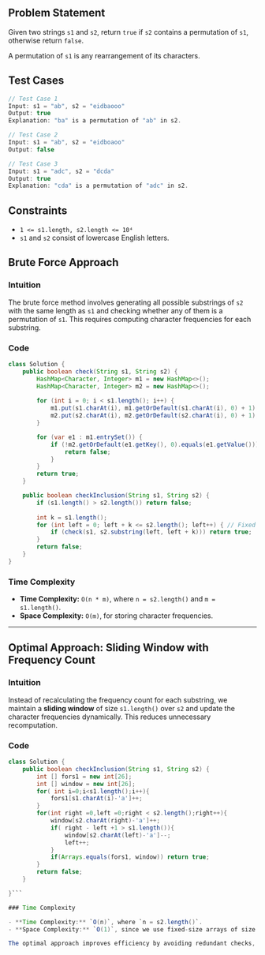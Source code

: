 
## Problem Statement
Given two strings `s1` and `s2`, return `true` if `s2` contains a permutation of `s1`, otherwise return `false`.

A permutation of `s1` is any rearrangement of its characters.

## Test Cases
```java
// Test Case 1
Input: s1 = "ab", s2 = "eidbaooo"
Output: true
Explanation: "ba" is a permutation of "ab" in s2.

// Test Case 2
Input: s1 = "ab", s2 = "eidboaoo"
Output: false

// Test Case 3
Input: s1 = "adc", s2 = "dcda"
Output: true
Explanation: "cda" is a permutation of "adc" in s2.
````

## Constraints

- `1 <= s1.length, s2.length <= 10⁴`
- `s1` and `s2` consist of lowercase English letters.

## Brute Force Approach

### Intuition

The brute force method involves generating all possible substrings of `s2` with the same length as `s1` and checking whether any of them is a permutation of `s1`. This requires computing character frequencies for each substring.

### Code

```java
class Solution {
    public boolean check(String s1, String s2) {
        HashMap<Character, Integer> m1 = new HashMap<>(); 
        HashMap<Character, Integer> m2 = new HashMap<>(); 
        
        for (int i = 0; i < s1.length(); i++) {
            m1.put(s1.charAt(i), m1.getOrDefault(s1.charAt(i), 0) + 1);
            m2.put(s2.charAt(i), m2.getOrDefault(s2.charAt(i), 0) + 1);
        }

        for (var e1 : m1.entrySet()) {
            if (!m2.getOrDefault(e1.getKey(), 0).equals(e1.getValue())) { 
                return false;
            }
        }
        return true;
    }

    public boolean checkInclusion(String s1, String s2) {
        if (s1.length() > s2.length()) return false; 
        
        int k = s1.length();
        for (int left = 0; left + k <= s2.length(); left++) { // Fixed loop
            if (check(s1, s2.substring(left, left + k))) return true; 
        }
        return false;
    }
}
```

### Time Complexity

- **Time Complexity:** `O(n * m)`, where `n = s2.length()` and `m = s1.length()`.
- **Space Complexity:** `O(m)`, for storing character frequencies.

---

## Optimal Approach: Sliding Window with Frequency Count

### Intuition

Instead of recalculating the frequency count for each substring, we maintain a **sliding window** of size `s1.length()` over `s2` and update the character frequencies dynamically. This reduces unnecessary recomputation.

### Code

```java
class Solution {
    public boolean checkInclusion(String s1, String s2) {
        int [] fors1 = new int[26];
        int [] window = new int[26];
        for( int i=0;i<s1.length();i++){
            fors1[s1.charAt(i)-'a']++;
        }
        for(int right =0,left =0;right < s2.length();right++){
            window[s2.charAt(right)-'a']++;
            if( right - left +1 > s1.length()){
                window[s2.charAt(left)-'a']--;
                left++;
            }
            if(Arrays.equals(fors1, window)) return true;
        }
        return false;
    }

}```

### Time Complexity

- **Time Complexity:** `O(n)`, where `n = s2.length()`.
- **Space Complexity:** `O(1)`, since we use fixed-size arrays of size `26`.

The optimal approach improves efficiency by avoiding redundant checks, making it significantly faster for large inputs.